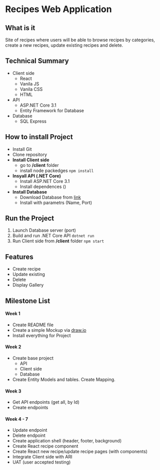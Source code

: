 # Recipes Web Application

## What is it
Site of recipes where users will be able to browse recipes by categories, create a new recipes, update existing recipes and delete.

## Technical Summary
* Client side
  * React
  * Vanila JS
  * Vanila CSS
  * HTML
* API
  * ASP.NET Core 3.1
  * Entity Framework for Database
* Database
  * SQL Express
  
## How to install Project
* Install Git
* Clone repository
* **Install Client side**
  * go to **/client** folder
  * install node packedges `npm install`
* **Insyall API (.NET Core)**
  * Install ASP.NET Core 3.1
  * Install dependences ()
* **Install Database**
  * Download Database from [link](https://www.google.com)
  * Install with parametrs (Name, Port)
  
## Run the Project
1. Launch Database server (port)
2. Build and run .NET Core API `dotnet run` 
3. Run Client side from **/client** folder `npm start`
## Features
* Create recipe
* Update existing 
* Delete
* Display Gallery

## Milestone List
#### Week 1
  * Create README file
  * Create a simple Mockup via [draw.io](https://www.draw.io)
  * Install everything for Project
#### Week 2  
  * Create base project
    * API
    * Client side
    * Database
  * Create Entity Models and tables. Create Mapping.
#### Week 3
  * Get API endpoints (get all, by Id)
  * Create endpoints
#### Week 4 - 7
  * Update endpoint
  * Delete endpoint
  * Create application shell (header, footer, background)
  * Create React recipe component
  * Create React new recipe/update recipe pages (with components)
  * Integrate Client side with ARI
  * UAT (user accepted testing)
  
  




